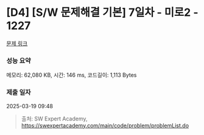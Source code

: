 # [D4] [S/W 문제해결 기본] 7일차 - 미로2 - 1227 

[문제 링크](https://swexpertacademy.com/main/code/problem/problemDetail.do?contestProbId=AV14wL9KAGkCFAYD) 

### 성능 요약

메모리: 62,080 KB, 시간: 146 ms, 코드길이: 1,113 Bytes

### 제출 일자

2025-03-19 09:48



> 출처: SW Expert Academy, https://swexpertacademy.com/main/code/problem/problemList.do